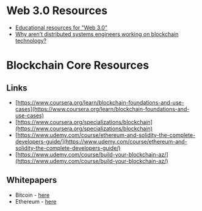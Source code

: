 # Web 3.0 Resources

- [Educational resources for "Web 3.0"](https://dev.to/cooper_kunz/educational-resources-for-web-3-0-1jmo)
- [Why aren’t distributed systems engineers working on blockchain technology?](https://paxos.com/2017/08/01/why-arent-distributed-systems-engineers-working-on-blockchain-technology/)

# Blockchain Core Resources

## Links

- [https://www.coursera.org/learn/blockchain-foundations-and-use-cases](https://www.coursera.org/learn/blockchain-foundations-and-use-cases)
- [https://www.coursera.org/specializations/blockchain](https://www.coursera.org/specializations/blockchain)
- [https://www.udemy.com/course/ethereum-and-solidity-the-complete-developers-guide/](https://www.udemy.com/course/ethereum-and-solidity-the-complete-developers-guide/)
- [https://www.udemy.com/course/build-your-blockchain-az/](https://www.udemy.com/course/build-your-blockchain-az/)

## Whitepapers

- Bitcoin - [here](./bitcoin.pdf)
- Ethereum - [here](./Ethereum_White_Paper_-_Buterin_2014.pdf)

